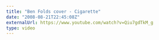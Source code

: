 ```yaml
---
title: "Ben Folds cover - Cigarette"
date: "2008-08-21T22:45:08Z"
externalUrl: https://www.youtube.com/watch?v=Qiu7gdTkM_g
type: video
---
```

